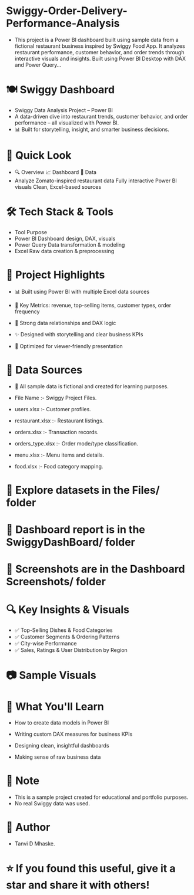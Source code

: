 # Swiggy-Order-Delivery-Performance-Analysis
- This project is a Power BI dashboard built using sample data from a fictional restaurant business inspired by Swiggy Food App. It analyzes restaurant performance, customer behavior, and order trends through interactive visuals and insights.  Built using Power BI Desktop with DAX and Power Query…

# 🍽️ Swiggy Dashboard
- Swiggy Data Analysis Project – Power BI
- A data-driven dive into restaurant trends, customer behavior, and order performance – all visualized with Power BI.
- 📊 Built for storytelling, insight, and smarter business decisions.

# 🚀 Quick Look
- 🔍 Overview	📈 Dashboard	📂 Data
- Analyze Zomato-inspired restaurant data	Fully interactive Power BI visuals	Clean, Excel-based sources

# 🛠️ Tech Stack & Tools
- Tool	Purpose
- Power BI	Dashboard design, DAX, visuals
- Power Query	Data transformation & modeling
- Excel	Raw data creation & preprocessing

# 📌 Project Highlights
- 📊 Built using Power BI with multiple Excel data sources

- 🎯 Key Metrics: revenue, top-selling items, customer types, order frequency

- 🔗 Strong data relationships and DAX logic

- ✨ Designed with storytelling and clear business KPIs

- 📱 Optimized for viewer-friendly presentation

# 📂 Data Sources
- 💾 All sample data is fictional and created for learning purposes.

- File Name :-	Swiggy Project Files.
- users.xlsx :-	Customer profiles.
- restaurant.xlsx :-	Restaurant listings.
- orders.xlsx	:- Transaction records.
- orders_type.xlsx :-	Order mode/type classification.
- menu.xlsx	:- Menu items and details.
- food.xlsx	:- Food category mapping.

# 📁 Explore datasets in the Files/ folder
# 📁 Dashboard report is in the SwiggyDashBoard/ folder
# 📸 Screenshots are in the Dashboard Screenshots/ folder

# 🔍 Key Insights & Visuals
- ✅ Top-Selling Dishes & Food Categories
- ✅ Customer Segments & Ordering Patterns
- ✅ City-wise Performance
- ✅ Sales, Ratings & User Distribution by Region

# 📷 Sample Visuals

# 🧠 What You'll Learn
- How to create data models in Power BI

- Writing custom DAX measures for business KPIs

- Designing clean, insightful dashboards

- Making sense of raw business data

# 📌 Note
- This is a sample project created for educational and portfolio purposes.
- No real Swiggy data was used.

# 👤 Author
- Tanvi D Mhaske.

# ⭐️ If you found this useful, give it a star and share it with others!

